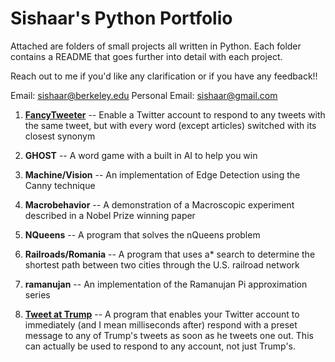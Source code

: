 # Sishaar's Python Portfolio

Attached are folders of small projects all written in Python. Each folder contains a README that goes further into detail with each project.

Reach out to me if you'd like any clarification or if you have any feedback!!

Email: sishaar@berkeley.edu
Personal Email: sishaar@gmail.com

1. **[FancyTweeter](https://github.com/SishaarRao/FancyTweeter)** -- Enable a Twitter account to respond to any tweets with the same tweet, but with every word (except articles) switched with its closest synonym

2. **GHOST** -- A word game with a built in AI to help you win

3. **Machine/Vision** -- An implementation of Edge Detection using the Canny technique

4. **Macrobehavior** -- A demonstration of a Macroscopic experiment described in a Nobel Prize winning paper

4. **NQueens** -- A program that solves the nQueens problem

5. **Railroads/Romania** -- A program that uses a* search to determine the shortest path between two cities through the U.S. railroad network

6. **ramanujan** -- An implementation of the Ramanujan Pi approximation series

7. **[Tweet at Trump](https://github.com/SishaarRao/Tweet-at-Trump)** -- A program that enables your Twitter account to immediately (and I mean milliseconds after) respond with a preset message to any of Trump's tweets as soon as he tweets one out. This can actually be used to respond to any account, not just Trump's.
